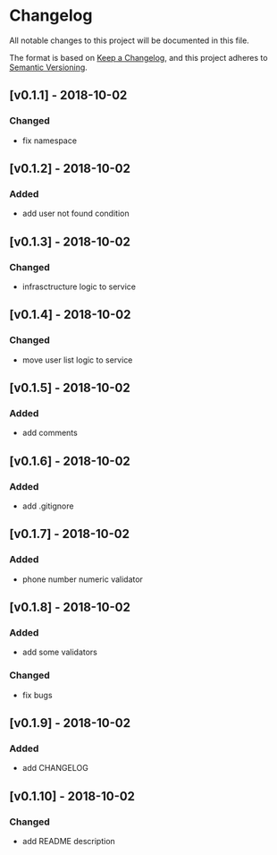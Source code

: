 # Changelog
All notable changes to this project will be documented in this file.

The format is based on [Keep a Changelog](https://keepachangelog.com/en/1.0.0/),
and this project adheres to [Semantic Versioning](https://semver.org/spec/v2.0.0.html).

## [v0.1.1] - 2018-10-02

### Changed
- fix namespace

## [v0.1.2] - 2018-10-02

### Added
- add user not found condition 

## [v0.1.3] - 2018-10-02

### Changed
- infrasctructure logic to service 

## [v0.1.4] - 2018-10-02

### Changed
- move user list logic to service

## [v0.1.5] - 2018-10-02

### Added

- add comments 

## [v0.1.6] - 2018-10-02

### Added
- add .gitignore

## [v0.1.7] - 2018-10-02

### Added
- phone number numeric validator 

## [v0.1.8] - 2018-10-02

### Added
- add some validators

### Changed
- fix bugs

## [v0.1.9] - 2018-10-02

### Added
- add CHANGELOG

## [v0.1.10] - 2018-10-02

### Changed
- add README description